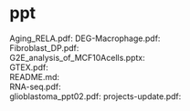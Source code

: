 # ppt



Aging_RELA.pdf:	
DEG-Macrophage.pdf:			
Fibroblast_DP.pdf:	
G2E_analysis_of_MCF10Acells.pptx:	
GTEX.pdf:	
README.md:	
RNA-seq.pdf:	
glioblastoma_ppt02.pdf:	
projects-update.pdf:
